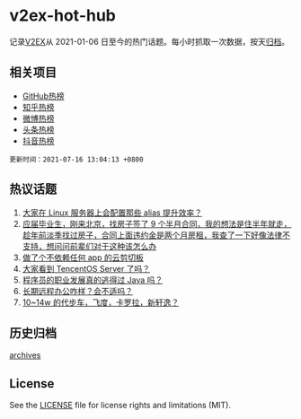 # v2ex-hot-hub

 记录[V2EX](https://www.v2ex.com/)从 2021-01-06 日至今的热门话题。每小时抓取一次数据，按天[归档](archives)。
 
 ## 相关项目

- [GitHub热榜](https://github.com/lonnyzhang423/github-hot-hub)
- [知乎热榜](https://github.com/lonnyzhang423/zhihu-hot-hub)
- [微博热榜](https://github.com/lonnyzhang423/weibo-hot-hub)
- [头条热榜](https://github.com/lonnyzhang423/toutiao-hot-hub)
- [抖音热榜](https://github.com/lonnyzhang423/douyin-hot-hub)


 `更新时间：2021-07-16 13:04:13 +0800`

## 热议话题

1. [大家在 Linux 服务器上会配置那些 alias 提升效率？](https://www.v2ex.com/t/789686)
1. [应届毕业生，刚来北京，找房子签了 9 个半月合同，我的想法是住半年就走，趁年前淡季找过房子，合同上面违约金是两个月房租，我查了一下好像法律不支持，想问问前辈们对于这种该怎么办](https://www.v2ex.com/t/789838)
1. [做了个不依赖任何 app 的云剪切板](https://www.v2ex.com/t/789720)
1. [大家看到 TencentOS Server 了吗？](https://www.v2ex.com/t/789822)
1. [程序员的职业发展真的逃得过 Java 吗？](https://www.v2ex.com/t/789800)
1. [长期远程办公咋样？会不适吗？](https://www.v2ex.com/t/789852)
1. [10~14w 的代步车，飞度，卡罗拉，新轩逸？](https://www.v2ex.com/t/789746)

## 历史归档

[archives](archives)

## License

See the [LICENSE](LICENSE) file for license rights and limitations (MIT).
